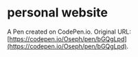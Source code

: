 # personal website

A Pen created on CodePen.io. Original URL: [https://codepen.io/Oseph/pen/bGQgLpd](https://codepen.io/Oseph/pen/bGQgLpd).

